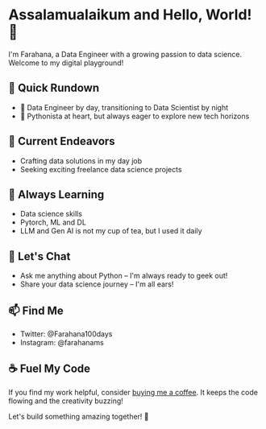# Assalamualaikum and Hello, World! 👋

I'm Farahana, a Data Engineer with a growing passion to data science. Welcome to my digital playground!

## 🚀 Quick Rundown

- 💼 Data Engineer by day, transitioning to Data Scientist by night
- 🐍 Pythonista at heart, but always eager to explore new tech horizons

## 🔭 Current Endeavors

- Crafting data solutions in my day job
- Seeking exciting freelance data science projects

## 🌱 Always Learning

- Data science skills
- Pytorch, ML and DL
- LLM and Gen AI is not my cup of tea, but I used it daily

## 💬 Let's Chat

- Ask me anything about Python – I'm always ready to geek out!
- Share your data science journey – I'm all ears!

## 📫 Find Me

- Twitter: @Farahana100days
- Instagram: @farahanams

## ☕ Fuel My Code

If you find my work helpful, consider [buying me a coffee](https://www.buymeacoffee.com/farahansuhaimi). It keeps the code flowing and the creativity buzzing!

Let's build something amazing together! 🚀
